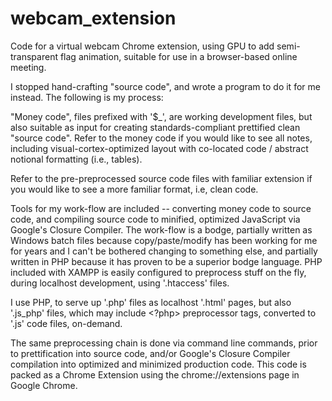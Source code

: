 # webcam_extension
Code for a virtual webcam Chrome extension, using GPU to add semi-transparent flag animation, suitable for use in a browser-based online meeting.

I stopped hand-crafting "source code", and wrote a program to do it for me instead. The following is my process:

"Money code", files prefixed with '$_', are working development files, but also suitable as input for creating standards-compliant prettified clean "source code". Refer to the money code if you would like to see all notes, including visual-cortex-optimized layout with co-located code / abstract notional formatting (i.e., tables). 

Refer to the pre-preprocessed source code files with familiar extension if you would like to see a more familiar format, i.e, clean code.

Tools for my work-flow are included -- converting money code to source code, and compiling source code to minified, optimized JavaScript via Google's Closure Compiler. The work-flow is a bodge, partially written as Windows batch files because copy/paste/modify has been working for me for years and I can't be bothered changing to something else, and partially written in PHP because it has proven to be a superior bodge language. PHP included with XAMPP is easily configured to preprocess stuff on the fly, during localhost development, using '.htaccess' files.

I use PHP, to serve up '.php' files as localhost '.html' pages, but also '.js_php' files, which may include <?php> preprocessor tags, converted to '.js' code files, on-demand.

The same preprocessing chain is done via command line commands, prior to prettification into source code, and/or Google's Closure Compiler compilation into optimized and minimized production code. This code is packed as a Chrome Extension using the chrome://extensions page in Google Chrome.

